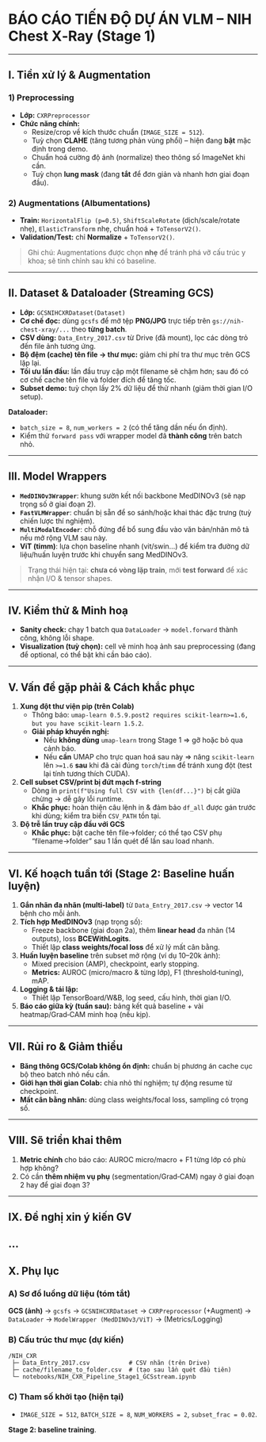 # BÁO CÁO TIẾN ĐỘ DỰ ÁN VLM – NIH Chest X‑Ray (Stage 1)

---

## I. Tiền xử lý & Augmentation

### 1) Preprocessing

- **Lớp:** `CXRPreprocessor`
- **Chức năng chính:**
  - Resize/crop về kích thước chuẩn (`IMAGE_SIZE = 512`).
  - Tuỳ chọn **CLAHE** (tăng tương phản vùng phổi) – hiện đang **bật** mặc định trong demo.
  - Chuẩn hoá cường độ ảnh (normalize) theo thông số ImageNet khi cần.
  - Tuỳ chọn **lung mask** (đang **tắt** để đơn giản và nhanh hơn giai đoạn đầu).

### 2) Augmentations (Albumentations)

- **Train:** `HorizontalFlip (p=0.5)`, `ShiftScaleRotate` (dịch/scale/rotate nhẹ), `ElasticTransform` nhẹ, chuẩn hoá + `ToTensorV2()`.
- **Validation/Test:** chỉ **Normalize** + `ToTensorV2()`.

> Ghi chú: Augmentations được chọn **nhẹ** để tránh phá vỡ cấu trúc y khoa; sẽ tinh chỉnh sau khi có baseline.

---

## II. Dataset & Dataloader (Streaming GCS)

- **Lớp:** `GCSNIHCXRDataset(Dataset)`
- **Cơ chế đọc:** dùng `gcsfs` để mở tệp **PNG/JPG** trực tiếp trên `gs://nih-chest-xray/...` theo **từng batch**.
- **CSV dùng:** `Data_Entry_2017.csv` từ Drive (đã mount), lọc các dòng trỏ đến file ảnh tương ứng.
- **Bộ đệm (cache) tên file → thư mục:** giảm chi phí tra thư mục trên GCS lặp lại.
- **Tối ưu lần đầu:** lần đầu truy cập một filename sẽ chậm hơn; sau đó có cơ chế cache tên file và folder đích để tăng tốc.
- **Subset demo:** tuỳ chọn lấy 2% dữ liệu để thử nhanh (giảm thời gian I/O setup).

**Dataloader:**

- `batch_size = 8`, `num_workers = 2` (có thể tăng dần nếu ổn định).
- Kiểm thử `forward pass` với wrapper model đã **thành công** trên batch nhỏ.

---

## III. Model Wrappers

- **`MedDINOv3Wrapper`**: khung sườn kết nối backbone MedDINOv3 (sẽ nạp trọng số ở giai đoạn 2).
- **`FastVLMWrapper`**: chuẩn bị sẵn để so sánh/hoặc khai thác đặc trưng (tuỳ chiến lược thí nghiệm).
- **`MultiModalEncoder`**: chỗ đứng để bổ sung đầu vào văn bản/nhãn mô tả nếu mở rộng VLM sau này.
- **ViT (timm)**: lựa chọn baseline nhanh (vit/swin…) để kiểm tra đường dữ liệu/huấn luyện trước khi chuyển sang MedDINOv3.

> Trạng thái hiện tại: **chưa có vòng lặp train**, mới **test forward** để xác nhận I/O & tensor shapes.

---

## IV. Kiểm thử & Minh hoạ

- **Sanity check:** chạy 1 batch qua `DataLoader` → `model.forward` thành công, không lỗi shape.
- **Visualization (tuỳ chọn):** cell vẽ minh hoạ ảnh sau preprocessing (đang để optional, có thể bật khi cần báo cáo).

---

## V. Vấn đề gặp phải & Cách khắc phục

1. **Xung đột thư viện pip (trên Colab)**
   - Thông báo: `umap-learn 0.5.9.post2 requires scikit-learn>=1.6, but you have scikit-learn 1.5.2`.
   - **Giải pháp khuyến nghị:**
     - Nếu **không dùng** `umap-learn` trong Stage 1 ⇒ gỡ hoặc bỏ qua cảnh báo.
     - Nếu **cần** UMAP cho trực quan hoá sau này ⇒ nâng `scikit-learn` lên `>=1.6` **sau** khi đã cài đúng `torch`/`timm` để tránh xung đột (test lại tính tương thích CUDA).
2. **Cell subset CSV/print bị đứt mạch f-string**
   - Dòng in `print(f"Using full CSV with {len(df...}")` bị cắt giữa chừng → dễ gây lỗi runtime.
   - **Khắc phục:** hoàn thiện câu lệnh in & đảm bảo `df_all` được gán trước khi dùng; kiểm tra biến `CSV_PATH` tồn tại.
3. **Độ trễ lần truy cập đầu với GCS**
   - **Khắc phục:** bật cache tên file→folder; có thể tạo CSV phụ “filename→folder” sau 1 lần quét để lần sau load nhanh.

---

## VI. Kế hoạch tuần tới (Stage 2: Baseline huấn luyện)

1. **Gắn nhãn đa nhãn (multi‑label)** từ `Data_Entry_2017.csv` → vector 14 bệnh cho mỗi ảnh.
2. **Tích hợp MedDINOv3** (nạp trọng số):
   - Freeze backbone (giai đoạn 2a), thêm **linear head** đa nhãn (14 outputs), loss **BCEWithLogits**.
   - Thiết lập **class weights/focal loss** để xử lý mất cân bằng.
3. **Huấn luyện baseline** trên subset mở rộng (ví dụ 10–20k ảnh):
   - Mixed precision (AMP), checkpoint, early stopping.
   - **Metrics:** AUROC (micro/macro & từng lớp), F1 (threshold‑tuning), mAP.
4. **Logging & tái lập:**
   - Thiết lập TensorBoard/W&B, log seed, cấu hình, thời gian I/O.
5. **Báo cáo giữa kỳ (tuần sau):** bảng kết quả baseline + vài heatmap/Grad‑CAM minh hoạ (nếu kịp).

---

## VII. Rủi ro & Giảm thiểu

- **Băng thông GCS/Colab không ổn định:** chuẩn bị phương án cache cục bộ theo batch nhỏ nếu cần.
- **Giới hạn thời gian Colab:** chia nhỏ thí nghiệm; tự động resume từ checkpoint.
- **Mất cân bằng nhãn:** dùng class weights/focal loss, sampling có trọng số.

---

## VIII. Sẽ triển khai thêm

1. **Metric chính** cho báo cáo: AUROC micro/macro + F1 từng lớp có phù hợp không?
2. Có cần **thêm nhiệm vụ phụ** (segmentation/Grad‑CAM) ngay ở giai đoạn 2 hay để giai đoạn 3?

---

## IX. Đề nghị xin ý kiến GV

...
---

## X. Phụ lục

### A) Sơ đồ luồng dữ liệu (tóm tắt)

**GCS (ảnh)** → `gcsfs` → `GCSNIHCXRDataset` → `CXRPreprocessor` (+Augment) → `DataLoader` → `ModelWrapper (MedDINOv3/ViT)` → (Metrics/Logging)

### B) Cấu trúc thư mục (dự kiến)

```
/NIH_CXR
 ├─ Data_Entry_2017.csv           # CSV nhãn (trên Drive)
 ├─ cache/filename_to_folder.csv  # (tạo sau lần quét đầu tiên)
 └─ notebooks/NIH_CXR_Pipeline_Stage1_GCSstream.ipynb
```

### C) Tham số khởi tạo (hiện tại)

- `IMAGE_SIZE = 512`, `BATCH_SIZE = 8`, `NUM_WORKERS = 2`, `subset_frac = 0.02`.

**Stage 2: baseline training**.
